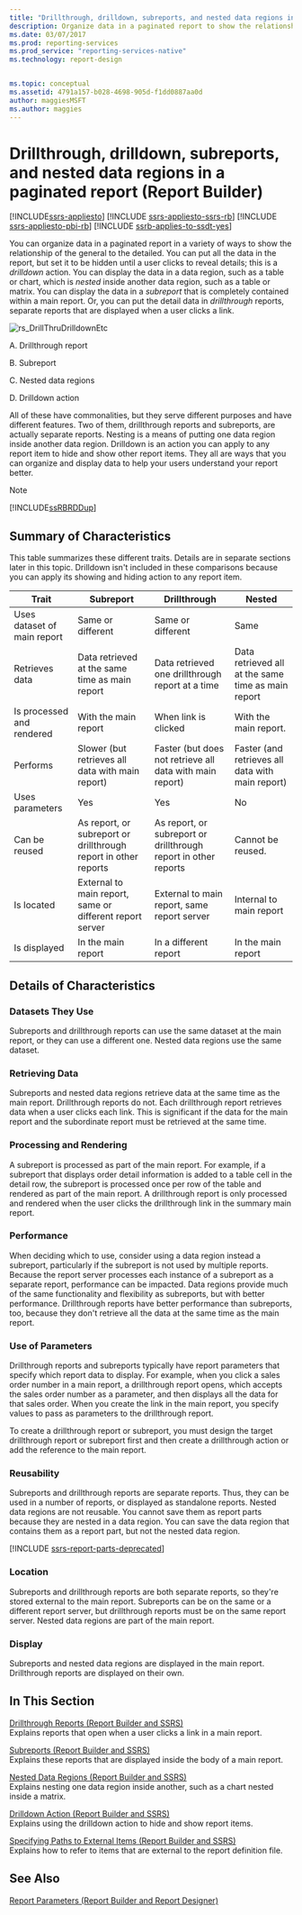 ```yaml
---
title: "Drillthrough, drilldown, subreports, and nested data regions in a paginated report | Microsoft Docs"
description: Organize data in a paginated report to show the relationship of the general to the detailed and then display the data in a subreport or a separate drillthrough report.
ms.date: 03/07/2017
ms.prod: reporting-services
ms.prod_service: "reporting-services-native"
ms.technology: report-design


ms.topic: conceptual
ms.assetid: 4791a157-b028-4698-905d-f1dd0887aa0d
author: maggiesMSFT
ms.author: maggies
---
```

# Drillthrough, drilldown, subreports, and nested data regions in a paginated report (Report Builder)

[!INCLUDE[ssrs-appliesto](../../includes/ssrs-appliesto.md)] [!INCLUDE [ssrs-appliesto-ssrs-rb](../../includes/ssrs-appliesto-ssrs-rb.md)] [!INCLUDE [ssrs-appliesto-pbi-rb](../../includes/ssrs-appliesto-pbi-rb.md)] [!INCLUDE [ssrb-applies-to-ssdt-yes](../../includes/ssrb-applies-to-ssdt-yes.md)]

  You can organize data in a paginated report in a variety of ways to show the relationship of the general to the detailed.  You can put all the data in the report, but set it to be hidden until a user clicks to reveal details; this is a *drilldown* action. You can display the data in a data region, such as a table or chart, which is *nested* inside another data region, such as a table or matrix. You can display the data in a *subreport* that is completely contained within a main report. Or, you can put the detail data in *drillthrough* reports, separate reports that are displayed when a user clicks a link.  
  
 ![rs_DrillThruDrilldownEtc](../../reporting-services/report-design/media/rs-drillthrudrilldownetc.gif "rs_DrillThruDrilldownEtc")  
  
 A. Drillthrough report  
  
 B. Subreport  
  
 C. Nested data regions  
  
 D. Drilldown action  
  
 All of these have commonalities, but they serve different purposes and have different features. Two of them, drillthrough reports and subreports, are actually separate reports. Nesting is a means of putting one data region inside another data region. Drilldown is an action you can apply to any report item to hide and show other report items. They all are ways that you can organize and display data to help your users understand your report better.  
  
> [!NOTE]  
>  [!INCLUDE[ssRBRDDup](../../includes/ssrbrddup-md.md)]  
  
##  <a name="SummaryCharacteristics"></a> Summary of Characteristics  
 This table summarizes these different traits. Details are in separate sections later in this topic. Drilldown isn't included in these comparisons because you can apply its showing and hiding action to any report item.  
  
|Trait|Subreport|Drillthrough|Nested|  
|-----------|---------------|------------------|------------|  
|Uses dataset of main report|Same or different|Same or different|Same|  
|Retrieves data|Data retrieved at the same time as main report|Data retrieved one drillthrough report at a time|Data retrieved all at the same time as main report|  
|Is processed and rendered|With the main report|When link is clicked|With the main report.|  
|Performs|Slower (but retrieves all data with main report)|Faster (but does not retrieve all data with main report)|Faster (and retrieves all data with main report)|  
|Uses parameters|Yes|Yes|No|  
|Can be reused|As report, or subreport or drillthrough report in other reports|As report, or subreport or drillthrough report in other reports|Cannot be reused.|  
|Is located|External to main report, same or different report server|External to main report, same report server|Internal to main report|  
|Is displayed|In the main report|In a different report|In the main report|  
  
  
##  <a name="Details"></a> Details of Characteristics  
  
###  <a name="Datasets"></a> Datasets They Use  
 Subreports and drillthrough reports can use the same dataset at the main report, or they can use a different one. Nested data regions use the same dataset.  
  
###  <a name="RetrieveData"></a> Retrieving Data  
 Subreports and nested data regions retrieve data at the same time as the main report. Drillthrough reports do not. Each drillthrough report retrieves data when a user clicks each link. This is significant if the data for the main report and the subordinate report must be retrieved at the same time.  
  
###  <a name="ProcessRender"></a> Processing and Rendering  
 A subreport is processed as part of the main report. For example, if a subreport that displays order detail information is added to a table cell in the detail row, the subreport is processed once per row of the table and rendered as part of the main report. A drillthrough report is only processed and rendered when the user clicks the drillthrough link in the summary main report.  
  
###  <a name="Performance"></a> Performance  
 When deciding which to use, consider using a data region instead a subreport, particularly if the subreport is not used by multiple reports. Because the report server processes each instance of a subreport as a separate report, performance can be impacted. Data regions provide much of the same functionality and flexibility as subreports, but with better performance. Drillthrough reports have better performance than subreports, too, because they don't retrieve all the data at the same time as the main report.  
  
###  <a name="Parameters"></a> Use of Parameters  
 Drillthrough reports and subreports typically have report parameters that specify which report data to display. For example, when you click a sales order number in a main report, a drillthrough report opens, which accepts the sales order number as a parameter, and then displays all the data for that sales order. When you create the link in the main report, you specify values to pass as parameters to the drillthrough report.  
  
 To create a drillthrough report or subreport, you must design the target drillthrough report or subreport first and then create a drillthrough action or add the reference to the main report.  
  
###  <a name="Reusability"></a> Reusability  
 Subreports and drillthrough reports are separate reports. Thus, they can be used in a number of reports, or displayed as standalone reports. Nested data regions are not reusable. You cannot save them as report parts because they are nested in a data region. You can save the data region that contains them as a report part, but not the nested data region.  

[!INCLUDE [ssrs-report-parts-deprecated](../includes/ssrs-report-parts-deprecated.md)]
  
###  <a name="Location"></a> Location  
 Subreports and drillthrough reports are both separate reports, so they're stored external to the main report. Subreports can be on the same or a different report server, but drillthrough reports must be on the same report server. Nested data regions are part of the main report.  
  
###  <a name="Display"></a> Display  
 Subreports and nested data regions are displayed in the main report. Drillthrough reports are displayed on their own.  
  
  
##  <a name="InThisSection"></a> In This Section  
 [Drillthrough Reports &#40;Report Builder and SSRS&#41;](../../reporting-services/report-design/drillthrough-reports-report-builder-and-ssrs.md)  
 Explains reports that open when a user clicks a link in a main report.  
  
 [Subreports &#40;Report Builder and SSRS&#41;](../../reporting-services/report-design/subreports-report-builder-and-ssrs.md)  
 Explains these reports that are displayed inside the body of a main report.  
  
 [Nested Data Regions &#40;Report Builder and SSRS&#41;](../../reporting-services/report-design/nested-data-regions-report-builder-and-ssrs.md)  
 Explains nesting one data region inside another, such as a chart nested inside a matrix.  
  
 [Drilldown Action &#40;Report Builder and SSRS&#41;](../../reporting-services/report-design/drilldown-action-report-builder-and-ssrs.md)  
 Explains using the drilldown action to hide and show report items.  
  
 [Specifying Paths to External Items &#40;Report Builder and SSRS&#41;](../../reporting-services/report-design/specifying-paths-to-external-items-report-builder-and-ssrs.md)  
 Explains how to refer to items that are external to the report definition file.  
  
## See Also  
 [Report Parameters &#40;Report Builder and Report Designer&#41;](../../reporting-services/report-design/report-parameters-report-builder-and-report-designer.md)  
  
  
